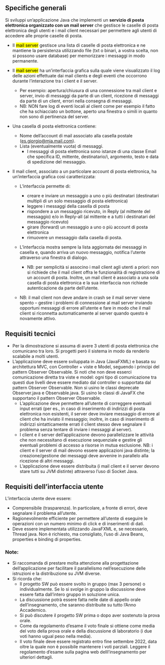 ## Specifiche generali
Si sviluppi un’applicazione Java che implementi un **servizio di posta elettronica organizzato con un mail server** che gestisce le caselle di posta elettronica degli utenti e i mail client necessari per permettere agli utenti di accedere alle proprie caselle di posta.

- Il <mark>mail server</mark> gestisce una lista di caselle di posta elettronica e ne mantiene la persistenza utilizzando file (txt o binari, a vostra scelta, non si possono usare database) per memorizzare i messaggi in modo permanente.

- Il <mark>mail server</mark> ha un’interfaccia grafica sulla quale viene visualizzato il log delle azioni effettuate dai mail clients e degli eventi che occorrono durante l’interazione tra i client e il server.
    - Per esempio: apertura/chiusura di una connessione tra mail client e server, invio di messaggi da parte di un client, ricezione di messaggi da parte di un client, errori nella consegna di messaggi.
    - NB: NON fare log di eventi locali al client come per esempio il fatto che ha schiacciato un bottone, aperto una finestra o simili in quanto non sono di pertinenza del server.

- Una casella di posta elettronica contiene:
    - Nome dell’account di mail associato alla casella postale (es.giorgio@mia.mail.com).
    - Lista (eventualmente vuota) di messaggi.
        - I messaggi di posta elettronica sono istanze di una classe Email che specifica ID, mittente, destinatario/i, argomento, testo e data di spedizione del messaggio.

- Il mail client, associato a un particolare account di posta elettronica, ha un’interfaccia grafica così caratterizzata:
    - L’interfaccia permette di:
        - creare e inviare un messaggio a uno o più destinatari (destinatari multipli di un solo messaggio di posta elettronica)
        - leggere i messaggi della casella di posta
        - rispondere a un messaggio ricevuto, in Reply (al mittente del messaggio) e/o in Reply-all (al mittente e a tutti i destinatari del messaggio ricevuto)
        - girare (forward) un messaggio a uno o più account di posta elettronica
        - rimuovere un messaggio dalla casella di posta.

    - L’interfaccia mostra sempre la lista aggiornata dei messaggi in casella e, quando arriva un nuovo messaggio, notifica l’utente attraverso una finestra di dialogo.

        - NB: per semplicità si associno i mail client agli utenti a priori: non si richiede che il mail client offra le funzionalità di registrazione di un account di posta. Inoltre, un mail client è associato a una sola casella di posta elettronica e la sua interfaccia non richiede autenticazione da parte dell’utente.

    - NB: il mail client non deve andare in crash se il mail server viene spento – gestire i problemi di connessione al mail server inviando opportuni messaggi di errore all’utente e fare in modo che il mail client si riconnetta automaticamente al server quando questo è novamente attivo.

## Requisiti tecnici

- Per la dimostrazione si assuma di avere 3 utenti di posta elettronica che comunicano tra loro. Si progetti però il sistema in modo da renderlo scalabile a molti utenti.
- L’applicazione deve essere sviluppata in Java (JavaFXML) e basata su architettura MVC, con Controller + viste e Model, seguendo i principi del pattern Observer Observable. Si noti che non deve esserci comunicazione diretta tra viste e model: ogni tipo di comunicazione tra questi due livelli deve essere mediato dal controller o supportata dal pattern Observer Observable. Non si usino le classi deprecate Observer.java e Observable.java. Si usino le classi di JavaFX che supportano il pattern Observer Observable.
    - L’applicazione deve permettere all’utente di correggere eventuali input errati (per es., in caso di inserimento di indirizzi di posta elettronica non esistenti, il server deve inviare messaggio di errore al client che ha inviato il messaggio; inoltre, in caso di inserimento di indirizzi sintatticamente errati il client stesso deve segnalare il problema senza tentare di inviare i messaggi al server).
    - I client e il server dell’applicazione devono parallelizzare le attività che non necessitano di esecuzione sequenziale e gestire gli eventuali problemi di accesso a risorse in mutua esclusione. NB: i client e il server di mail devono essere applicazioni java distinte; la creazione/gestione dei messaggi deve avvenire in parallelo alla ricezione di altri messaggi.
    - L’applicazione deve essere distribuita (i mail client e il server devono stare tutti su JVM distinte) attraverso l’uso di Socket Java.

## Requisiti dell’interfaccia utente

L’interfaccia utente deve essere:

- Comprensibile (trasparenza). In particolare, a fronte di errori, deve segnalare il problema all’utente.
- Ragionevolmente efficiente per permettere all’utente di eseguire le operazioni con un numero minimo di click e di inserimenti di dati.
- Deve essere implementata utilizzando JavaFXML e, se necessario, Thread java. Non è richiesto, ma consigliato, l’uso di Java Beans, properties e binding di properties.

### Note:
- Si raccomanda di prestare molta attenzione alla progettazione dell’applicazione per facilitare il parallelismo nell’esecuzione delle istruzioni e la distribuzione su JVM diverse.
- Si ricorda che:
    - Il progetto SW può essere svolto in gruppo (max 3 persone) o individualmente. Se lo si svolge in gruppo la discussione deve essere fatta dall’intero gruppo in soluzione unica.
    - La discussione potrà essere fatta nelle date di appello orale dell’insegnamento, che saranno distribuite su tutto l’Anno Accademico.
    - Si può discutere il progetto SW prima o dopo aver sostenuto la prova orale.
    - Come da regolamento d’esame il voto finale si ottiene come media del voto della prova orale e della discussione di laboratorio (i due voti hanno ugual peso nella media).
    - Il voto finale deve essere registrato entro fine settembre 2022, data oltre la quale non è possibile mantenere i voti parziali. Leggere il regolamento d’esame sulla pagina web delll’insegnamento per ulteriori dettagli.

